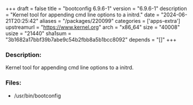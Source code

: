 +++
draft = false
title = "bootconfig 6.9.6-1"
version = "6.9.6-1"
description = "Kernel tool for appending cmd line options to a initrd."
date = "2024-06-21T20:25:42"
aliases = "/packages/220099"
categories = ['apps-extra']
upstreamurl = "https://www.kernel.org"
arch = "x86_64"
size = "40008"
usize = "21440"
sha1sum = "3b1682a17bbf39b7abe9c54b2fbb8a5b1bcc8092"
depends = "[]"
+++
### Description: 
Kernel tool for appending cmd line options to a initrd.

### Files: 
* /usr/bin/bootconfig

